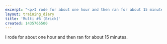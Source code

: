 ```yaml
---
excerpt: "<p>I rode for about one hour and then ran for about 15 minutes.</p>"
layout: training_diary
title: 'Multi #6 (Brick)'
created: 1435765500
---
```

<p>I rode for about one hour and then ran for about 15 minutes.</p>
